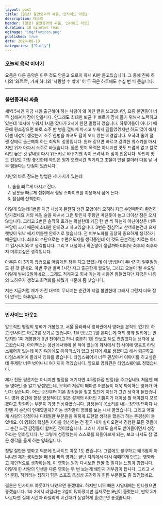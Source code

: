 ```yaml
---
layout: post
title: (일상) 불면증과의 싸움, 인사이드 아웃2
description: 테스트
header: (일상) 불면증과의 싸움, 인사이드 아웃2
duration: 10 minutes read
ogimage: "img/favicon.png"
published: true
date: 2024-06-19
categories: ["Daily"]
---
```


### 오늘의 음악 이야기

요즘은 다른 음악은 아무 것도 안듣고 오로지 하니 AI만 듣고있습니다.
그 중에 진짜 하니의 '와르르', 가짜 하니의 '사랑할 수 밖에' 이 두 곡은 하루에도 수십 번 씩 듣습니다.

---

### 불면증과의 싸움

새벽 5시인 지금 내일 출근해야 하는 사람이 왜 이런 글을 쓰고있냐면, 요즘 불면증이 너무 심해져서 잠이 안옵니다.
안그래도 최대한 퇴근 후 빠르게 잠에 들기 위해서 노력하고 있는데 10시에 누워서 1시쯤 잤다가 2시에 완전 멀쩡히 깼습니다.
하루이틀이 아니기 때문에 평소같으면 바로 소주 반 병을 잽싸게 마시고 누워서 잠들었겠지만 하도 많이 해서 이젠 내성이 생겼는지 소주 한병을
마셔도 잠이 오지 않는 지경입니다. 오히려 술이 덜 깬 상태로 출근해야 하는 최악의 상황입니다.
원래 같으면 빠르고 강력한 위스키를 마시지만 위가 아파서 소주로 바꿨습니다.
물론 맛이 목적은 아니지만 맛도 드럽게 없고 칼로리만 높은 것 같네요 다시 위스키로 바꾸기엔 속이 쓰려서 더 잠이 안옵니다.
와인이 맛도 건강도 가장 좋긴한데 와인은 뭔가 오랜시간 먹게되고 조절이 안될 뿐더러 다음 날 너무 힘들다는 단점이 있습니다.

저만의 바로 잠드는 방법은 세 가지가 있는데
1. 술을 빠르게 마시고 잔다.
2. 당분을 빠르게 섭취해서 혈당 스파이크를 이용해서 잠에 든다.
3. 점심에 산책한다.

이렇게 있는데 1번은 지금 내성이 완전히 생긴 모양이라 오히려 지금 수면패턴이 완전히 망가졌네요
거의 매일 술을 마셔서 그런 탓인지 주량만 미친듯이 늘고 더이상 잠은 오지 않습니다.
그리고 2번은 솔직히 효과는 확실한데 가끔 한 번 씩 하는게 아닌이상은 너무 부담이 크기 때문에 최대한 안하려고 하고있습니다.
3번은 점심먹고 산책하는건데 요새 햇빛이 워낙 쎄서 여름엔 안하기로 했습니다. 전 피부노화를 굉장히 중요하게 생각하기 때문입니다.
최후의 수단으로는 수면유도제를 생각중인데 이 것도 근본적인 치료는 아니고 일시적이라고 생각합니다.
그리고 내성이나 의존성이 생길까봐 더더욱 최후의 최후까지 미루고싶은 생각입니다.

아무튼 이 3가지 방법으로 어떻게든 잠을 자고 있었는데 이 방법들이 무너진지 일주일정도 된 것 같네요.
이번 주만 벌써 1시간 자고 출근한게 월요일, 그리고 오늘이 될 수요일 이렇게 벌써 2일이네요...
그래도 적게자고 회사 가는게 처음엔 힘들었지만 지금은 나름의 노하우가 생겼고 최적화를 해뒀기 때문에 좀 낫습니다.

저는 지금처럼 제가 가진 대책이 무너지는 순간이 제일 불안한데 그래서 그런지 더욱 잠이 안오는 하루입니다.

---

### 인사이드 아웃2

압도적인 평점의 영화가 개봉했고, 서울 올라와서 영화관에서 영화를 본적도 없기도 하고 인사이드 아웃2를 보기로 했습니다.
1을 안보고 2를 본다는게 저의 영화 철학에는 안맞지만 1이 개봉한게 9년 전이라고 하니 충분히 1을 안보고 봐도 괜찮겠다는 생각에
보고왔습니다.
아이맥스는 용산에서밖에 본 적이 없는데 회사에서 집 사이에 영등포 타임스퀘어가 있는데 마침 여기에도 아이맥스가 있고
심지어 새로 생겼다고 해서 퇴근하고 타임스퀘어에 들러서 영화를 봤습니다.
타임스퀘어가 너무 괜찮아서 이야기를 하고싶은데 주제랑 너무 벗어나니 여기까지 적겠습니다.
앞으로 영화관은 타임스퀘어로 정했습니다.

제가 전문 평론가는 아니지만 별점을 매기자면 4.5점(5점 만점)을 주고싶네요 처음엔 애들 영화인 줄 알고 망설였는데, 오히려 저같이 메마른 어른들이
더욱 봐야하는 영화가 아닌가 싶습니다. 어느 순간부터 기본 감정들을 잊고 있던게 아닌가 그런 생각이 들었습니다.
영화 중간에 항상 긍정적이고 밝은 성격의 리더인 기쁨이가 더이상 뭘 해야할지 모르겠다고 좌절하는 부분이 가장 인상깊었습니다.
감정들이 목소리를 내는 장면장면마다 나한텐 저 순간이 언제였을까? 하는 생각들이 영화를 보는 내내 들었습니다.
그리고 어떻게 사람의 감정이나 디테일한 부분들을 이렇게 표현할 생각을 했을까 하는 존경심이 들었네요.
이 영화의 핵심은 자아를 형성하는 건 결국 내가 살아오면서 경험한 모든 것들에
그 순간 느낀 감정들이 합쳐진 것이었습니다. 그러니 기뻐도 슬퍼도 받아들이면서 성장하라는 영화입니다.
난 그렇게 성장했는지 스스로를 되돌아보게 되는, 보고 나서도 참 많은 생각을 들게 하는 영화입니다.

정말 잘만든 영화고 덕분에 인사이드 아웃 1도 봤습니다. 그럼에도 불구하고 왜 5점이 아니냐면 제가 생각했을 때 5점 짜리 영화는
끝난 자리에서 다시 예매하게 만드는 영화라고 개인적으로 생각하는데, 이 영화는 뭔가 다시보면 안될 것 같다는 느낌이 강합니다.
이렇게 한 사람의 인생을 다룬 영화는 두 번 보는게 왜인지 거부감이 듭니다.
그리고 서양 문화, 하키라는 접하기 힘든 스포츠 특성상 공감하기 힘든 부분들도 좀 있긴했네요.

결론은 인사이드 아웃3가 나왔으면 좋겠네요. 하지만 너무 빠른 시일내에는 안나왔으면 좋겠습니다.
1과 2에서 라일리는 2살이 많아졌지만 실제로는 9년이 흘렀는데, 만약 3가 나온다면 실제 시간과 라일리의 시간대가 동일하게 흘렀으면 좋겠습니다.
